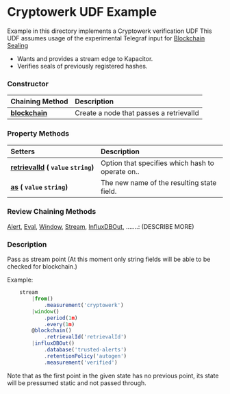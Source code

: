 # Cryptowerk UDF Example

 Example in this directory implements a Cryptowerk verification UDF This UDF assumes usage of the
 experimental Telegraf input for [Blockchain Sealing](https://github.com/chobbs/telegraf-blockchain)

* Wants and provides a stream edge to Kapacitor.
* Verifies seals of previously registered hashes.

### Constructor

| Chaining Method | Description |
|:---------|:---------|
| **[blockchain]()** | Create a node that passes a retrievalId|

### Property Methods

| Setters | Description |
|:---|:---|
| **[retrievalId](#as)&nbsp;(&nbsp;`value`&nbsp;`string`)** | Option that specifies which hash to operate on..  |
| **[as](#as)&nbsp;(&nbsp;`value`&nbsp;`string`)** | The new name of the resulting state field.   |



### Review Chaining Methods
[Alert](https://docs.influxdata.com/kapacitor/v1.5/nodes/alert_node/), [Eval](https://docs.influxdata.com/kapacitor/v1.5/nodes/eval_node/), [Window](https://docs.influxdata.com/kapacitor/v1.5/nodes/window_node/), [Stream](https://docs.influxdata.com/kapacitor/v1.5/nodes/stream_node/), [InfluxDBOut](https://docs.influxdata.com/kapacitor/v1.5/nodes/influx_d_b_out_node/), .......: (DESCRIBE MORE)

### Description

Pass as stream point (At this moment only string fields will be able to be checked for blockchain.)

Example:


```javascript
    stream
        |from()
            .measurement('cryptowerk')
        |window()
            .period(1m)
            .every(1m)
        @blockchain()
            .retrievalId('retrievalId')
        |influxDBOut()
            .database('trusted-alerts')
            .retentionPolicy('autogen')
            .measurement('verified')
```

Note that as the first point in the given state has no previous point, its
state will be pressumed static and not passed through.
